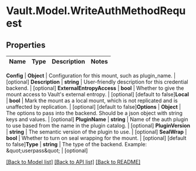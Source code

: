 # Vault.Model.WriteAuthMethodRequest

## Properties

Name | Type | Description | Notes
------------ | ------------- | ------------- | -------------

**Config** | **Object** | Configuration for this mount, such as plugin_name. | [optional] **Description** | **string** | User-friendly description for this credential backend. | [optional] **ExternalEntropyAccess** | **bool** | Whether to give the mount access to Vault&#x27;s external entropy. | [optional] [default to false]**Local** | **bool** | Mark the mount as a local mount, which is not replicated and is unaffected by replication. | [optional] [default to false]**Options** | **Object** | The options to pass into the backend. Should be a json object with string keys and values. | [optional] **PluginName** | **string** | Name of the auth plugin to use based from the name in the plugin catalog. | [optional] **PluginVersion** | **string** | The semantic version of the plugin to use. | [optional] **SealWrap** | **bool** | Whether to turn on seal wrapping for the mount. | [optional] [default to false]**Type** | **string** | The type of the backend. Example: \&quot;userpass\&quot; | [optional] 

[[Back to Model list]](../README.md#documentation-for-models) [[Back to API list]](../README.md#documentation-for-api-endpoints) [[Back to README]](../README.md)

